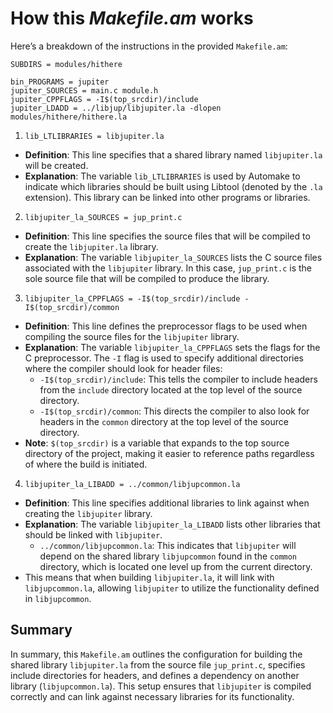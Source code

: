 # How this _Makefile.am_ works

Here’s a breakdown of the instructions in the provided `Makefile.am`:

```
SUBDIRS = modules/hithere

bin_PROGRAMS = jupiter
jupiter_SOURCES = main.c module.h
jupiter_CPPFLAGS = -I$(top_srcdir)/include
jupiter_LDADD = ../libjup/libjupiter.la -dlopen modules/hithere/hithere.la
```

1. `lib_LTLIBRARIES = libjupiter.la`
- **Definition**: This line specifies that a shared library named `libjupiter.la` will be created.
- **Explanation**: The variable `lib_LTLIBRARIES` is used by Automake to indicate which libraries should be built using Libtool (denoted by the `.la` extension). This library can be linked into other programs or libraries.

2. `libjupiter_la_SOURCES = jup_print.c`
- **Definition**: This line specifies the source files that will be compiled to create the `libjupiter.la` library.
- **Explanation**: The variable `libjupiter_la_SOURCES` lists the C source files associated with the `libjupiter` library. In this case, `jup_print.c` is the sole source file that will be compiled to produce the library.

3. `libjupiter_la_CPPFLAGS = -I$(top_srcdir)/include -I$(top_srcdir)/common`
- **Definition**: This line defines the preprocessor flags to be used when compiling the source files for the `libjupiter` library.
- **Explanation**: The variable `libjupiter_la_CPPFLAGS` sets the flags for the C preprocessor. The `-I` flag is used to specify additional directories where the compiler should look for header files:
  - `-I$(top_srcdir)/include`: This tells the compiler to include headers from the `include` directory located at the top level of the source directory.
  - `-I$(top_srcdir)/common`: This directs the compiler to also look for headers in the `common` directory at the top level of the source directory.
- **Note**: `$(top_srcdir)` is a variable that expands to the top source directory of the project, making it easier to reference paths regardless of where the build is initiated.

4. `libjupiter_la_LIBADD = ../common/libjupcommon.la`
- **Definition**: This line specifies additional libraries to link against when creating the `libjupiter` library.
- **Explanation**: The variable `libjupiter_la_LIBADD` lists other libraries that should be linked with `libjupiter`. 
  - `../common/libjupcommon.la`: This indicates that `libjupiter` will depend on the shared library `libjupcommon` found in the `common` directory, which is located one level up from the current directory.
- This means that when building `libjupiter.la`, it will link with `libjupcommon.la`, allowing `libjupiter` to utilize the functionality defined in `libjupcommon`.

## Summary

In summary, this `Makefile.am` outlines the configuration for building the shared library `libjupiter.la` from the source file `jup_print.c`, specifies include directories for headers, and defines a dependency on another library (`libjupcommon.la`). This setup ensures that `libjupiter` is compiled correctly and can link against necessary libraries for its functionality.